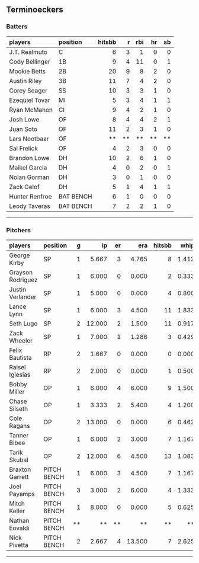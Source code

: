 ## Terminoeckers

### Batters

 
|players        |position  | hitsbb|  r| rbi| hr| sb| 
|:--------------|:---------|------:|--:|---:|--:|--:| 
|J.T. Realmuto  |C         |      6|  3|   1|  0|  0| 
|Cody Bellinger |1B        |      9|  4|  11|  0|  1| 
|Mookie Betts   |2B        |     20|  9|   8|  2|  0| 
|Austin Riley   |3B        |     11|  7|   4|  2|  0| 
|Corey Seager   |SS        |     10|  3|   3|  1|  0| 
|Ezequiel Tovar |MI        |      5|  3|   4|  1|  1| 
|Ryan McMahon   |CI        |      9|  4|   2|  1|  0| 
|Josh Lowe      |OF        |      8|  4|   4|  2|  1| 
|Juan Soto      |OF        |     11|  2|   3|  1|  0| 
|Lars Nootbaar  |OF        |     **| **|  **| **| **| 
|Sal Frelick    |OF        |      4|  2|   3|  0|  0| 
|Brandon Lowe   |DH        |     10|  2|   6|  1|  0| 
|Maikel Garcia  |DH        |      4|  0|   2|  0|  1| 
|Nolan Gorman   |DH        |      3|  0|   1|  0|  0| 
|Zack Gelof     |DH        |      5|  1|   4|  1|  1| 
|Hunter Renfroe |BAT BENCH |      6|  1|   0|  0|  0| 
|Leody Taveras  |BAT BENCH |      7|  2|   2|  1|  0| 

* * *

### Pitchers

 
|players           |position    |  g|     ip| er|    era| hitsbb|  whip| so|  w| sv| 
|:-----------------|:-----------|--:|------:|--:|------:|------:|-----:|--:|--:|--:| 
|George Kirby      |SP          |  1|  5.667|  3|  4.765|      8| 1.412|  9|  0|  0| 
|Grayson Rodriguez |SP          |  1|  6.000|  0|  0.000|      2| 0.333|  6|  1|  0| 
|Justin Verlander  |SP          |  1|  5.000|  0|  0.000|      4| 0.800|  7|  1|  0| 
|Lance Lynn        |SP          |  1|  6.000|  3|  4.500|     11| 1.833|  1|  1|  0| 
|Seth Lugo         |SP          |  2| 12.000|  2|  1.500|     11| 0.917| 10|  1|  0| 
|Zack Wheeler      |SP          |  1|  7.000|  1|  1.286|      3| 0.429| 10|  1|  0| 
|Felix Bautista    |RP          |  2|  1.667|  0|  0.000|      0| 0.000|  1|  0|  1| 
|Raisel Iglesias   |RP          |  2|  2.000|  0|  0.000|      1| 0.500|  3|  0|  1| 
|Bobby Miller      |OP          |  1|  6.000|  4|  6.000|      9| 1.500|  4|  1|  0| 
|Chase Silseth     |OP          |  1|  3.333|  2|  5.400|      4| 1.200|  3|  0|  0| 
|Cole Ragans       |OP          |  2| 13.000|  0|  0.000|      6| 0.462| 20|  1|  0| 
|Tanner Bibee      |OP          |  1|  6.000|  2|  3.000|      7| 1.167|  5|  1|  0| 
|Tarik Skubal      |OP          |  2| 12.000|  6|  4.500|     13| 1.083| 16|  0|  0| 
|Braxton Garrett   |PITCH BENCH |  1|  6.000|  3|  4.500|      7| 1.167|  3|  0|  0| 
|Joel Payamps      |PITCH BENCH |  3|  3.000|  2|  6.000|      4| 1.333|  2|  0|  0| 
|Mitch Keller      |PITCH BENCH |  1|  8.000|  0|  0.000|      5| 0.625|  6|  1|  0| 
|Nathan Eovaldi    |PITCH BENCH | **|     **| **|     **|     **|    **| **| **| **| 
|Nick Pivetta      |PITCH BENCH |  2|  2.667|  4| 13.500|      7| 2.625|  5|  1|  0| 


* * *


